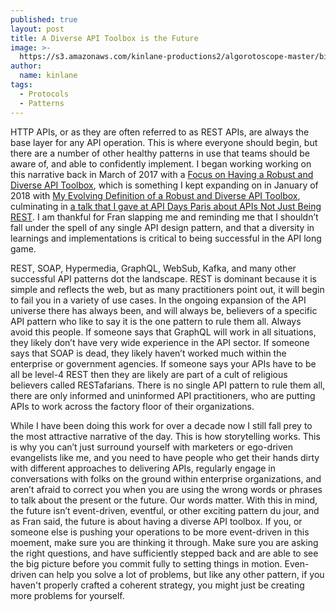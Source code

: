```yaml
---
published: true
layout: post
title: A Diverse API Toolbox is the Future
image: >-
  https://s3.amazonaws.com/kinlane-productions2/algorotoscope-master/birth-of-a-nation-working-on-railroad-2.jpg
author:
  name: kinlane
tags:
  - Protocols
  - Patterns
---
```

HTTP APIs, or as they are often referred to as REST APIs, are always the base layer for any API operation. This is where everyone should begin, but there are a number of other healthy patterns in use that teams should be aware of, and able to confidently implement. I began working working on this narrative back in March of 2017 with a [Focus on Having a Robust and Diverse API Toolbox](https://apievangelist.com/2017/03/10/focus-on-having-a-robust-and-diverse-api-toolbox/), which is something I kept expanding on in January of 2018 with [My Evolving Definition of a Robust and Diverse API Toolbox](http://apievangelist.com/2018/01/02/my-evolving-definition-of-a-robust-and-diverse-api-toolbox/), culminating in [a talk that I gave at API Days Paris about APIs Not Just Being REST](https://apievangelist.com/2018/02/03/api-is-not-just-rest/). I am thankful for Fran slapping me and reminding me that I shouldn’t fall under the spell of any single API design pattern, and that a diversity in learnings and implementations is critical to being successful in the API long game.

REST, SOAP, Hypermedia, GraphQL, WebSub, Kafka, and many other successful API patterns dot the landscape. REST is dominant because it is simple and reflects the web, but as many practitioners point out, it will begin to fail you in a variety of use cases. In the ongoing expansion of the API universe there has always been, and will always be, believers of a specific API pattern who like to say it is the one pattern to rule them all. Always avoid this people. If someone says that GraphQL will work in all situations, they likely don’t have very wide experience in the API sector. If someone says that SOAP is dead, they likely haven’t worked much within the enterprise or government agencies. If someone says your APIs have to be all be level-4 REST then they are likely are part of a cult of religious believers called RESTafarians. There is no single API pattern to rule them all, there are only informed and uninformed API practitioners, who are putting APIs to work across the factory floor of their organizations.

While I have been doing this work for over a decade now I still fall prey to the most attractive narrative of the day. This is how storytelling works. This is why you can’t just surround yourself with marketers or ego-driven evangelists like me, and you need to have people who get their hands dirty with different approaches to delivering APIs, regularly engage in conversations with folks on the ground within enterprise organizations, and aren’t afraid to correct you when you are using the wrong words or phrases to talk about the present or the future. Our words matter. With this in mind, the future isn’t event-driven, eventful, or other exciting pattern du jour, and as Fran said, the future is about having a diverse API toolbox. If you, or someone else is pushing your operations to be more event-driven in this moement, make sure you are thinking it through. Make sure you are asking the right questions, and have sufficiently stepped back and are able to see the big picture before you commit fully to setting things in motion. Even-driven can help you solve a lot of problems, but like any other pattern, if you haven't properly crafted a coherent strategy, you might just be creating more problems for yourself.